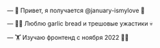 — 👋 Привет, я получается @january-ismylove 🤩

— 👨‍🍳 Люблю garlic bread и трешовые ужастики 💀

— 🏋️ Изучаю фронтенд с ноября 2022 👨‍💻
